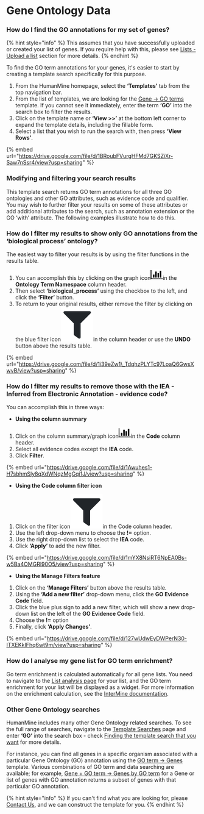 # Gene Ontology Data

### How do I find the GO annotations for my set of genes?

{% hint style="info" %}
This assumes that you have successfully uploaded or created your list of genes. If you require help with this, please see [Lists - Upload a list](../lists/upload-a-list.md) section for more details. 
{% endhint %}

To find the GO term annotations for your genes, it's easier to start by creating a template search specifically for this purpose. 

1. From the HumanMine homepage, select the **‘Templates’** tab from the top navigation bar.
2. From the list of templates, we are looking for the [Gene → GO terms](http://bluegenes-staging.apps.intermine.org/humanmine/templates/Gene_GO) template. If you cannot see it immediately, enter the term **‘GO’** into the search box to filter the results. 
3. Click on the template name or **‘View &gt;&gt;’** at the bottom left corner to expand the template details, including the fillable form. 
4. Select a list that you wish to run the search with, then press **‘View Rows’**. 

{% embed url="https://drive.google.com/file/d/1BRoubFVurgHFMd7GKSZiXr-Saw7nSsr4/view?usp=sharing" %}

### Modifying and filtering your search results

This template search returns GO term annotations for all three GO ontologies and other GO attributes, such as evidence code and qualifier. You may wish to further filter your results on some of these attributes or add additional attributes to the search, such as annotation extension or the GO ‘with’ attribute. The following examples illustrate how to do this. 

### How do I filter my results to show only GO annotations from the ‘biological process’ ontology?

The easiest way to filter your results is by using the filter functions in the results table. 

1. You can accomplish this by clicking on the graph icon![](../../../.gitbook/assets/bar-chart.png)in the **Ontology Term Namespace** column header. 
2. Then select **‘biological\_process’** using the checkbox to the left, and click the **‘Filter’** button. 
3. To return to your original results, either remove the filter by clicking on the blue filter icon![](../../../.gitbook/assets/screenshot-902-.png)in the column header or use the **UNDO** button above the results table. 

{% embed url="https://drive.google.com/file/d/1i39eZw1\_TdqhzPLYTc97LoaQ6GwsXwvB/view?usp=sharing" %}

### How do I filter my results to remove those with the IEA - Inferred from Electronic Annotation - evidence code? 

You can accomplish this in three ways:  

* **Using the column summary**

1. Click on the column summary/graph icon![](../../../.gitbook/assets/bar-chart.png)in the **Code** column header. 
2. Select all evidence codes except the **IEA** code.
3. Click **Filter**. 

{% embed url="https://drive.google.com/file/d/1Awuhes1-H7sbhmSly8qXdWNqzMgGqi1J/view?usp=sharing" %}

* **Using the Code column filter icon**

1. Click on the filter icon![](../../../.gitbook/assets/screenshot-902-.png)in the Code column header. 
2. Use the left drop-down menu to choose the **!=** option. 
3. Use the right drop-down list to select the **IEA** code.
4. Click **‘Apply’** to add the new filter. 

{% embed url="https://drive.google.com/file/d/1mYX8NsiRT6NpEA0Bs-w5Ba4OMGRl90O5/view?usp=sharing" %}

* **Using the Manage Filters feature**

1. Click on the **‘Manage Filters’** button above the results table. 
2. Using the **‘Add a new filter’** drop-down menu, click the **GO Evidence Code** field. 
3. Click the blue plus sign to add a new filter, which will show a new drop-down list on the left of the **GO Evidence Code** field.
4. Choose the **!=** option 
5. Finally, click **‘Apply Changes’**. 

{% embed url="https://drive.google.com/file/d/127wUdwEyDWPerN30-ITXEKkIFhq6wt9m/view?usp=sharing" %}

### How do I analyse my gene list for GO term enrichment?

Go term enrichment is calculated automatically for all gene lists. You need to navigate to the [List analysis page](../lists/list-analysis-pages.md) for your list, and the GO term enrichment for your list will be displayed as a widget. For more information on the enrichment calculation, see the [InterMine documentation](http://intermine.readthedocs.org/en/latest/embedding/list-widgets/enrichment-widgets/).

### Other Gene Ontology searches

HumanMine includes many other Gene Ontology related searches. To see the full range of searches, navigate to the [Template Searches](../template-search.md) page and enter **‘GO’** into the search box - check [Finding the template search that you want](https://app.gitbook.com/@user-documentation-intermine/s/user-documentation/~/drafts/-MV2CivsOM4aGPUlhjlU/content/user-documentation/template-search#finding-the-template-search-that-you-want) for more details. 

For instance, you can find all genes in a specific organism associated with a particular Gene Ontology \(GO\) annotation using the [GO term → Genes](http://bluegenes-staging.apps.intermine.org/humanmine/templates/GOterm_Gene) template. Various combinations of GO term and data searching are available; for example, [Gene + GO term → Genes by GO term](http://bluegenes-staging.apps.intermine.org/humanmine/templates/Gene_particularGoannotation) for a Gene or list of genes with GO annotation returns a subset of genes with that particular GO annotation. 

{% hint style="info" %}
If you can't find what you are looking for, please [Contact Us](../contact-us.md), and we can construct the template for you.
{% endhint %}

